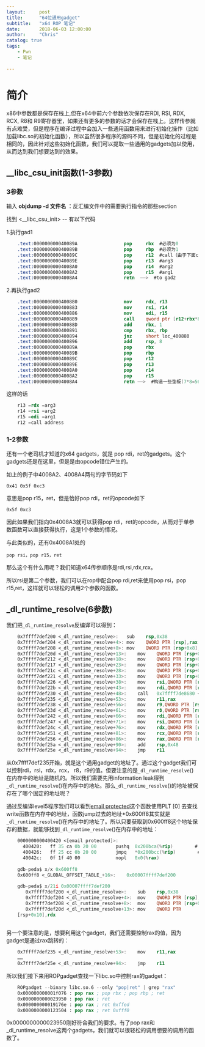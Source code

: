```yaml
---
layout:     post
title:      "64位通用gadget"
subtitle:   "x64 ROP 笔记"
date:       2018-06-03 12:00:00
author:     "Chris"
catalog: true
tags:
    - Pwn
    - 笔记
 
---
```


# 简介

x86中参数都是保存在栈上,但在x64中前六个参数依次保存在RDI, RSI, RDX, RCX, R8和 R9寄存器里，如果还有更多的参数的话才会保存在栈上。这样传参就有点难受，但是程序在编译过程中会加入一些通用函数用来进行初始化操作（比如加载libc.so的初始化函数），所以虽然很多程序的源码不同，但是初始化的过程是相同的，因此针对这些初始化函数，我们可以提取一些通用的gadgets加以使用，从而达到我们想要达到的效果。

## _\_libc\_csu\_init函数(1-3参数)

### 3参数

输入 **objdump -d 文件名** ：反汇编文件中的需要执行指令的那些section

找到 <__libc_csu_init>  -- 有以下代码

1.执行gad1

```nasm
	.text:000000000040089A                 pop     rbx  #必须为0
	.text:000000000040089B                 pop     rbp  #必须为1
	.text:000000000040089C                 pop     r12  #call（由于下面call指令的寻址方式为间接寻址，所以此处应为got表地址） 
	.text:000000000040089E                 pop     r13  #arg3
	.text:00000000004008A0                 pop     r14  #arg2
	.text:00000000004008A2                 pop     r15  #arg1
	.text:00000000004008A4                 retn  ——>  #to gad2
```
2.再执行gad2

```nasm
	.text:0000000000400880                 mov     rdx, r13
	.text:0000000000400883                 mov     rsi, r14
	.text:0000000000400886                 mov     edi, r15
	.text:0000000000400889                 call    qword ptr [r12+rbx*8] call 
	.text:000000000040088D                 add     rbx, 1
	.text:0000000000400891                 cmp     rbx, rbp
	.text:0000000000400894                 jnz     short loc_400880
	.text:0000000000400896                 add     rsp, 8
	.text:000000000040089A                 pop     rbx
	.text:000000000040089B                 pop     rbp
	.text:000000000040089C                 pop     r12
	.text:000000000040089E                 pop     r13
	.text:00000000004008A0                 pop     r14
	.text:00000000004008A2                 pop     r15
	.text:00000000004008A4                 retn ——>  #构造一些垫板(7*8=56byte)就返回了
```
这样的话

```nasm
	r13 =rdx =arg3
	r14 =rsi =arg2
	r15 =edi =arg1
	r12 =call address
```

### 1-2参数

还有一个老司机才知道的x64 gadgets，就是 pop rdi，ret的gadgets。这个gadgets还是在这里，但是是由opcode错位产生的。

如上的例子中4008A2、4008A4两句的字节码如下

	0x41 0x5f 0xc3

意思是pop r15，ret，但是恰好pop rdi，ret的opcode如下

	0x5f 0xc3

因此如果我们指向0x4008A3就可以获得pop rdi，ret的opcode，从而对于单参数函数可以直接获得执行，这是1个参数的情况。

 

与此类似的，还有0x4008A1处的 

	pop rsi，pop r15，ret

那么这个有什么用呢？我们知道x64传参顺序是rdi,rsi,rdx,rcx。

所以rsi是第二个参数，我们可以在rop中配合pop rdi,ret来使用pop rsi，pop r15,ret，这样就可以轻松的调用2个参数的函数。


## \_dl\_runtime\_resolve(6参数)

我们把`_dl_runtime_resolve`反编译可以得到：

```nasm
	0x7ffff7def200 <_dl_runtime_resolve>:   sub    rsp,0x38
	0x7ffff7def204 <_dl_runtime_resolve+4>: mov    QWORD PTR [rsp],rax
	0x7ffff7def208 <_dl_runtime_resolve+8>: mov    QWORD PTR [rsp+0x8],rcx
	0x7ffff7def20d <_dl_runtime_resolve+13>:    mov    QWORD PTR [rsp+0x10],rdx
	0x7ffff7def212 <_dl_runtime_resolve+18>:    mov    QWORD PTR [rsp+0x18],rsi
	0x7ffff7def217 <_dl_runtime_resolve+23>:    mov    QWORD PTR [rsp+0x20],rdi
	0x7ffff7def21c <_dl_runtime_resolve+28>:    mov    QWORD PTR [rsp+0x28],r8
	0x7ffff7def221 <_dl_runtime_resolve+33>:    mov    QWORD PTR [rsp+0x30],r9
	0x7ffff7def226 <_dl_runtime_resolve+38>:    mov    rsi,QWORD PTR [rsp+0x40]
	0x7ffff7def22b <_dl_runtime_resolve+43>:    mov    rdi,QWORD PTR [rsp+0x38]
	0x7ffff7def230 <_dl_runtime_resolve+48>:    call   0x7ffff7de8680 <_dl_fixup>
	0x7ffff7def235 <_dl_runtime_resolve+53>:    mov    r11,rax
	0x7ffff7def238 <_dl_runtime_resolve+56>:    mov    r9,QWORD PTR [rsp+0x30]
	0x7ffff7def23d <_dl_runtime_resolve+61>:    mov    r8,QWORD PTR [rsp+0x28]
	0x7ffff7def242 <_dl_runtime_resolve+66>:    mov    rdi,QWORD PTR [rsp+0x20]
	0x7ffff7def247 <_dl_runtime_resolve+71>:    mov    rsi,QWORD PTR [rsp+0x18]
	0x7ffff7def24c <_dl_runtime_resolve+76>:    mov    rdx,QWORD PTR [rsp+0x10]
	0x7ffff7def251 <_dl_runtime_resolve+81>:    mov    rcx,QWORD PTR [rsp+0x8]
	0x7ffff7def256 <_dl_runtime_resolve+86>:    mov    rax,QWORD PTR [rsp]
	0x7ffff7def25a <_dl_runtime_resolve+90>:    add    rsp,0x48
	0x7ffff7def25e <_dl_runtime_resolve+94>:    jmp    r11
```
从0x7ffff7def235开始，就是这个通用gadget的地址了。通过这个gadget我们可以控制rdi，rsi，rdx，rcx， r8，r9的值。但要注意的是`_dl_runtime_resolve`()在内存中的地址是随机的。所以我们需要先用information leak得到`_dl_runtime_resolve`()在内存中的地址。那么`_dl_runtime_resolve`()的地址被保存在了哪个固定的地址呢？

通过反编译level5程序我们可以看到[email protected]()这个函数使用PLT [0] 去查找write函数在内存中的地址，函数jump过去的地址*0x600ff8其实就是`_dl_runtime_resolve`()在内存中的地址了。所以只要获取到0x600ff8这个地址保存的数据，就能够找到`_dl_runtime_resolve`()在内存中的地址：

```nasm
	0000000000400420 <[email protected]>:
	  400420:   ff 35 ca 0b 20 00       pushq  0x200bca(%rip)        # 600ff0 <_GLOBAL_OFFSET_TABLE_+0x8>
	  400426:   ff 25 cc 0b 20 00       jmpq   *0x200bcc(%rip)        # 600ff8 <_GLOBAL_OFFSET_TABLE_+0x10>
	  40042c:   0f 1f 40 00             nopl   0x0(%rax)
	
	gdb-peda$ x/x 0x600ff8
	0x600ff8 <_GLOBAL_OFFSET_TABLE_+16>:    0x00007ffff7def200
	
	gdb-peda$ x/21i 0x00007ffff7def200
	   0x7ffff7def200 <_dl_runtime_resolve>:    sub    rsp,0x38
	   0x7ffff7def204 <_dl_runtime_resolve+4>:  mov    QWORD PTR [rsp],rax
	   0x7ffff7def208 <_dl_runtime_resolve+8>:  mov    QWORD PTR [rsp+0x8],rcx
	   0x7ffff7def20d <_dl_runtime_resolve+13>: mov    QWORD PTR 
	[rsp+0x10],rdx
	
```

另一个要注意的是，想要利用这个gadget，我们还需要控制rax的值，因为gadget是通过rax跳转的：

```nasm
	0x7ffff7def235 <_dl_runtime_resolve+53>:    mov    r11,rax
	……
	0x7ffff7def25e <_dl_runtime_resolve+94>:    jmp    r11
```
所以我们接下来用ROPgadget查找一下libc.so中控制rax的gadget：

```nasm
	ROPgadget --binary libc.so.6 --only "pop|ret" | grep "rax"
	0x000000000001f076 : pop rax ; pop rbx ; pop rbp ; ret
	0x0000000000023950 : pop rax ; ret
	0x000000000019176e : pop rax ; ret 0xffed
	0x0000000000123504 : pop rax ; ret 0xfff0
```

0x0000000000023950刚好符合我们的要求。有了pop rax和_dl_runtime_resolve这两个gadgets，我们就可以很轻松的调用想要的调用的函数了。

